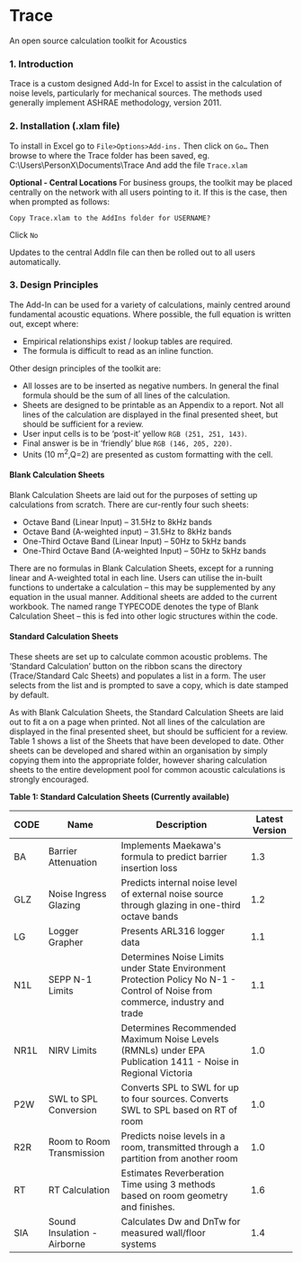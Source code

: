 # Trace #
An open source calculation toolkit for Acoustics 
### 1. Introduction ###
Trace is a custom designed Add-In for Excel to assist in the calculation of noise levels, particularly for mechanical sources. The methods used generally implement ASHRAE methodology, version 2011. 

### 2. Installation (.xlam file) ### 
To install in Excel go to `File>Options>Add-ins.` Then click on `Go…`
Then browse to where the Trace folder has been saved, eg.
C:\Users\PersonX\Documents\Trace
And add the file `Trace.xlam`

**Optional - Central Locations**
For business groups, the toolkit may be placed centrally on the network with all users pointing to it. If this is the case, then when prompted as follows:

`Copy Trace.xlam to the AddIns folder for USERNAME? `

Click `No`

Updates to the central AddIn file can then be rolled out to all users automatically.


### 3. Design Principles ###
The Add-In can be used for a variety of calculations, mainly centred around fundamental acoustic equations. Where possible, the full equation is written out, except where:

- Empirical relationships exist / lookup tables are required. 
- The formula is difficult to read as an inline function.

Other design principles of the toolkit are:
- All losses are to be inserted as negative numbers. In general the final formula should be the sum of all lines of the calculation. 
- Sheets are designed to be printable as an Appendix to a report. Not all lines of the calculation are displayed in the final presented sheet, but should be sufficient for a review. 
- User input cells is to be ‘post-it’ yellow `RGB (251, 251, 143)`.
- Final answer is be in ‘friendly’ blue `RGB (146, 205, 220)`.
- Units (10 m<sup>2</sup>,Q=2) are presented as custom formatting with the cell.

#### Blank Calculation Sheets ####
Blank Calculation Sheets are laid out for the purposes of setting up calculations from scratch. There are cur-rently four such sheets:
- Octave Band (Linear Input) – 31.5Hz to 8kHz bands
- Octave Band (A-weighted input) – 31.5Hz to 8kHz bands
- One-Third Octave Band (Linear Input) – 50Hz to 5kHz bands 
- One-Third Octave Band (A-weighted Input) – 50Hz to 5kHz bands

There are no formulas in Blank Calculation Sheets, except for a running linear and A-weighted total in each line. Users can utilise the in-built functions to undertake a calculation – this may be supplemented by any equation in the usual manner. Additional sheets are added to the current workbook. The named range TYPECODE denotes the type of Blank Calculation Sheet – this is fed into other logic structures within the code.

####	Standard Calculation Sheets ####
These sheets are set up to calculate common acoustic problems. The ‘Standard Calculation’ button on the ribbon scans the directory (Trace/Standard Calc Sheets) and populates a list in a form. The user selects from the list and is prompted to save a copy, which is date stamped by default.

As with Blank Calculation Sheets, the Standard Calculation Sheets are laid out to fit a on a page when printed. Not all lines of the calculation are displayed in the final presented sheet, but should be sufficient for a review. Table 1 shows a list of the Sheets that have been developed to date. Other sheets can be developed and shared within an organisation by simply copying them into the appropriate folder, however sharing calculation sheets to the entire development pool for common acoustic calculations is strongly encouraged. 

**Table 1: Standard Calculation Sheets (Currently available)** 

| CODE | Name                        | Description                                                                                                                   | Latest Version |
|------|-----------------------------|-------------------------------------------------------------------------------------------------------------------------------|----------------|
| BA   | Barrier Attenuation         | Implements Maekawa's formula to predict barrier insertion loss                                                                | 1.3            |
| GLZ  | Noise Ingress Glazing       | Predicts internal noise level of external noise source through glazing in one-third octave bands                              | 1.2            |
| LG   | Logger Grapher              | Presents ARL316 logger data                                                                                                   | 1.1            |
| N1L  | SEPP N-1 Limits             | Determines Noise Limits under State Environment Protection Policy No N-1 - Control of Noise from commerce, industry and trade | 1.1            |
| NR1L | NIRV Limits                 | Determines Recommended Maximum Noise Levels (RMNLs) under EPA Publication 1411 - Noise in Regional Victoria                   | 1.0            |
| P2W  | SWL to SPL Conversion       | Converts SPL to SWL for up to four sources. Converts SWL to SPL based on RT of room                                           | 1.0            |
| R2R  | Room to Room Transmission   | Predicts noise levels in a room, transmitted through a partition from another room                                            | 1.0            |
| RT   | RT Calculation              | Estimates Reverberation Time using 3 methods based on room geometry and finishes.                                             | 1.6            |
| SIA  | Sound Insulation - Airborne | Calculates Dw and DnTw for measured wall/floor systems                                                                        | 1.4            |
